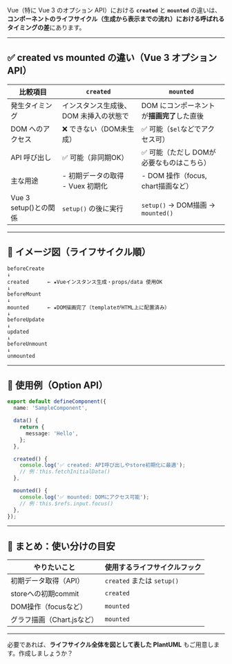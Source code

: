 Vue（特に Vue 3 のオプション API）における **`created`** と **`mounted`** の違いは、**コンポーネントのライフサイクル（生成から表示までの流れ）**における呼ばれる**タイミングの差**にあります。

---

## ✅ created vs mounted の違い（Vue 3 オプションAPI）

| 比較項目              | `created`                | `mounted`                       |
| ----------------- | ------------------------ | ------------------------------- |
| 発生タイミング           | インスタンス生成後、DOM 未挿入の状態で    | DOM にコンポーネントが**描画完了**した直後       |
| DOM へのアクセス        | ❌ できない（DOM未生成）           | ✅ 可能（`$el`などでアクセス可）             |
| API 呼び出し          | ✅ 可能（非同期OK）              | ✅ 可能（ただし DOMが必要なものはこちら）         |
| 主な用途              | - 初期データの取得<br>- Vuex 初期化 | - DOM 操作（focus, chart描画など）      |
| Vue 3 setup()との関係 | `setup()` の後に実行          | `setup()` → DOM描画 → `mounted()` |

---

## 🧪 イメージ図（ライフサイクル順）

```text
beforeCreate
↓
created      ← ★Vueインスタンス生成・props/data 使用OK
↓
beforeMount
↓
mounted      ← ★DOM描画完了（templateがHTML上に配置済み）
↓
beforeUpdate
↓
updated
↓
beforeUnmount
↓
unmounted
```

---

## 🔧 使用例（Option API）

```ts
export default defineComponent({
  name: 'SampleComponent',

  data() {
    return {
      message: 'Hello',
    };
  },

  created() {
    console.log('✅ created: API呼び出しやstore初期化に最適');
    // 例：this.fetchInitialData()
  },

  mounted() {
    console.log('✅ mounted: DOMにアクセス可能');
    // 例：this.$refs.input.focus()
  },
});
```

---

## 📌 まとめ：使い分けの目安

| やりたいこと            | 使用するライフサイクルフック          |
| ----------------- | ----------------------- |
| 初期データ取得（API）      | `created` または `setup()` |
| storeへの初期commit   | `created`               |
| DOM操作（focusなど）    | `mounted`               |
| グラフ描画（Chart.jsなど） | `mounted`               |

---

必要であれば、**ライフサイクル全体を図として表した PlantUML** もご用意します。作成しましょうか？
